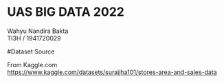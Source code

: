 # UAS BIG DATA 2022

Wahyu Nandira Bakta<br>
TI3H / 1941720029 <br>

#Dataset Source

From Kaggle.com <br>
https://www.kaggle.com/datasets/surajjha101/stores-area-and-sales-data

